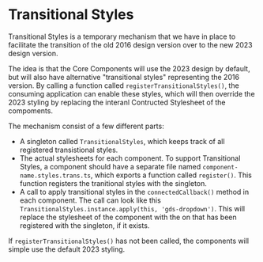 # Transitional Styles

Transitional Styles is a temporary mechanism that we have in place to facilitate the transition of the old 2016 design version over to the new 2023 design version.

The idea is that the Core Components will use the 2023 design by default, but will also have alternative "transitional styles" representing the 2016 version. By calling a function called `registerTransitionalStyles()`, the consuming application can enable these styles, which will then override the 2023 styling by replacing the interanl Contructed Stylesheet of the compoments.

The mechanism consist of a few different parts:

- A singleton called `TransitionalStyles`, which keeps track of all registered transistional styles.
- The actual stylesheets for each component. To support Transitional Styles, a component should have a separate file named `component-name.styles.trans.ts`, which exports a function called `register()`. This function registers the tranitional styles with the singleton.
- A call to apply transitional styles in the `connectedCallback()` method in each component. The call can look like this `TransitionalStyles.instance.apply(this, 'gds-dropdown')`. This will replace the stylesheet of the component with the on that has been registered with the singleton, if it exists.

If `registerTransitionalStyles()` has not been called, the components will simple use the default 2023 styling.
